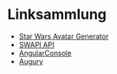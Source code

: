 # Linksammlung

* [Star Wars Avatar Generator](https://starwarsavatar.com/)
* [SWAPI API](https://swapi.co/)
* [AngularConsole](https://angularconsole.com/)
* [Augury](https://augury.angular.io/pages/guides/)